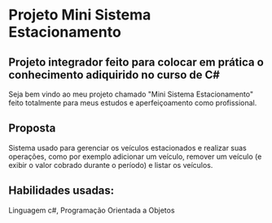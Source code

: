 # Projeto Mini Sistema Estacionamento

## Projeto integrador feito para colocar em prática o conhecimento adiquirido no curso de C#

Seja bem vindo ao meu projeto chamado "Mini Sistema Estacionamento" feito totalmente para meus estudos e aperfeiçoamento como profissional. 

## Proposta
Sistema usado para gerenciar os veículos estacionados e realizar suas operações, como por exemplo adicionar um veículo, remover um veículo (e exibir o valor cobrado durante o período) e listar os veículos.

## Habilidades usadas: 
Linguagem c#, 
Programação Orientada a Objetos
